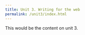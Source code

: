 ```yaml
---
title: Unit 3. Writing for the web
permalink: /unit3/index.html
---
```


This would be the content on unit 3.

